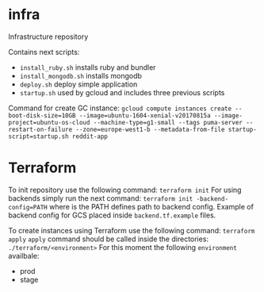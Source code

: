# infra
Infrastructure repository

Contains next scripts:
 - `install_ruby.sh` installs ruby and bundler
 - `install_mongodb.sh` installs mongodb
 - `deploy.sh` deploy simple application
 - `startup.sh` used by gcloud and includes three previous scripts

Command for create GC instance:
`gcloud compute instances create --boot-disk-size=10GB --image=ubuntu-1604-xenial-v20170815a --image-project=ubuntu-os-cloud --machine-type=g1-small --tags puma-server --restart-on-failure --zone=europe-west1-b --metadata-from-file startup-script=startup.sh reddit-app`

# Terraform
To init repository use the following command: `terraform init`
For using backends simply run the next command: `terraform init -backend-config=PATH` where is the PATH defines path to backend config. Example of backend config for GCS placed inside `backend.tf.example` files.

To create instances using Terraform use the following command: `terraform apply`
`apply` command should be called inside the directories: `./terraform/<environment>`
For this moment the following `environment` availbale:
 - prod
 - stage
